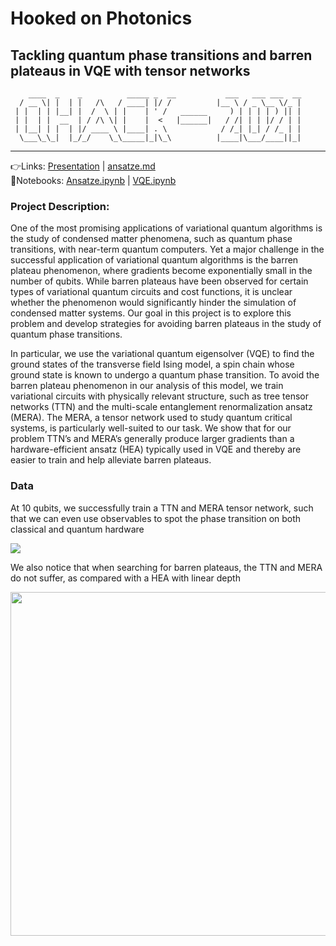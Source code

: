 # Hooked on Photonics
## Tackling quantum phase transitions and barren plateaus in VQE with tensor networks

```   
    ____  _    _          _____ _  __           ___   ___ ___  __ 
  / __ \| |  | |   /\   / ____| |/ /          |__ \ / _ \__ \/_ |
 | |  | | |__| |  /  \ | |    | ' /   ______     ) | | | | ) || |
 | |  | |  __  | / /\ \| |    |  <   |______|   / /| | | |/ / | |
 | |__| | |  | |/ ____ \ |____| . \            / /_| |_| / /_ | |
  \___\_\_|  |_/_/    \_\_____|_|\_\          |____|\___/____||_|
````
---

👉Links:  [Presentation](https://docs.google.com/presentation/d/1LVuJPog0zjqgti-RxUhz_KTHlVRE9mvsXhADUpUo7Tc/edit?usp=sharing) | [ansatze.md](ansatze.md)  
📓Notebooks: [Ansatze.ipynb](Ansatze.ipynb) | [VQE.ipynb](VQE.ipynb)

### Project Description:


One of the most promising applications of variational quantum algorithms is the study of condensed matter phenomena, such as quantum phase transitions, with near-term quantum computers. Yet a major challenge in the successful application of variational quantum algorithms is the barren plateau phenomenon, where gradients become exponentially small in the number of qubits. While barren plateaus have been observed for certain types of variational quantum circuits and cost functions, it is unclear whether the phenomenon would significantly hinder the simulation of condensed matter systems. Our goal in this project is to explore this problem and develop strategies for avoiding barren plateaus in the study of quantum phase transitions.

In particular, we use the variational quantum eigensolver (VQE) to find the ground states of the transverse field Ising model, a spin chain whose ground state is known to undergo a quantum phase transition. To avoid the barren plateau phenomenon in our analysis of this model, we train variational circuits with physically relevant structure, such as tree tensor networks (TTN) and the multi-scale entanglement renormalization ansatz (MERA). The MERA, a tensor network used to study quantum critical systems, is particularly well-suited to our task. We show that for our problem TTN’s and MERA’s generally produce larger gradients than a hardware-efficient ansatz (HEA) typically used in VQE and thereby are easier to train and help alleviate barren plateaus.


### Data

At 10 qubits, we successfully train a TTN and MERA tensor network, such that we can even use observables to spot the phase transition on both classical and quantum hardware

<img src="https://github.com/echertkov/qhack_vqe_ttn/raw/main/images/transition.png" />  

We also notice that when searching for barren plateaus, the TTN and MERA do not suffer, as compared with a HEA with linear depth   

<img src="https://github.com/echertkov/qhack_vqe_ttn/raw/main/images/avgvar_vs_N_h_1.0.png" width="550px" />   

